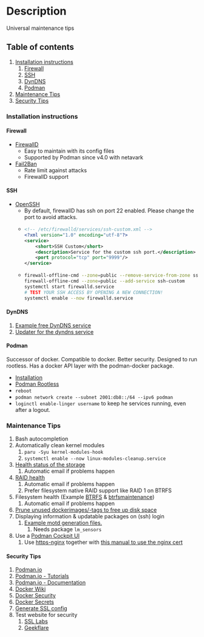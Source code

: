 # Description

Universal maintenance tips

## Table of contents

1. [Installation instructions](#installation-instructions)
    1. [Firewall](#firewall)
    2. [SSH](#ssh)
    3. [DynDNS](#dyndns)
    4. [Podman](#podman)
2. [Maintenance Tips](#maintenance-tips)
3. [Security Tips](#security-tips)

### Installation instructions

#### Firewall

- [FirewallD](https://wiki.archlinux.org/title/firewalld)
    - Easy to maintain with its config files
    - Supported by Podman since v4.0 with netavark
- [Fail2Ban](https://wiki.archlinux.org/title/Fail2ban)
    - Rate limit against attacks
    - FirewallD support

#### SSH

- [OpenSSH](https://wiki.archlinux.org/title/OpenSSH)
    - By default, firewallD has ssh on port 22 enabled. Please change the port to avoid attacks.
    - ```xml
      <!-- /etc/firewalld/services/ssh-custom.xml -->
      <?xml version="1.0" encoding="utf-8"?>
      <service>
          <short>SSH Custom</short>
          <description>Service for the custom ssh port.</description>
          <port protocol="tcp" port="9999"/>
      </service>
      ```
    - ```bash
      firewall-offline-cmd --zone=public --remove-service-from-zone ssh
      firewall-offline-cmd --zone=public --add-service ssh-custom
      systemctl start firewalld.service
      # TEST YOUR SSH ACCESS BY OPENING A NEW CONNECTION!
      systemctl enable --now firewalld.service
      ```

#### DynDNS

1. [Example free DynDNS service](https://freedns.afraid.org/)
2. [Updater for the dyndns service](examples/dyndns)

#### Podman

Successor of docker. Compatible to docker. Better security. Designed to run rootless. Has a docker API layer with the
podman-docker package.

- [Installation](https://podman.io/)
- [Podman Rootless](https://github.com/containers/podman/blob/main/docs/tutorials/rootless_tutorial.md)
- `reboot`
- `podman network create --subnet 2001:db8::/64 --ipv6 podman`
- `loginctl enable-linger username` to keep he services running, even after a logout.

### Maintenance Tips

1. Bash autocompletion
2. Automatically clean kernel modules
    1. `paru -Syu kernel-modules-hook`
    2. `systemctl enable --now linux-modules-cleanup.service`
3. [Health status of the storage](https://wiki.archlinux.org/title/S.M.A.R.T.)
    1. Automatic email if problems happen
4. [RAID health](https://wiki.archlinux.org/title/RAID#RAID_Maintenance)
    1. Automatic email if problems happen
    2. Prefer filesystem native RAID support like RAID 1 on BTRFS
5. Filesystem health (Example [BTRFS](https://wiki.archlinux.org/title/btrfs)
   & [btrfsmaintenance](https://aur.archlinux.org/packages/btrfsmaintenance/))
    1. Automatic email if problems happen
6. [Prune unused dockerimages/-tags to free up disk space](examples/podman/prune)
7. Displaying information & updatable packages on (ssh) login
    1. [Example motd generation files.](examples/motd)
        1. Needs package `lm_sensors`
8. Use a [Podman Cockpit UI](https://github.com/cockpit-project/cockpit-podman)
    1. Use [https-nginx](../../container/services/https/README.md) together
       with [this manual to use the nginx cert](https://github.com/cockpit-project/cockpit/wiki/Proxying-Cockpit-over-nginx)

#### Security Tips

1. [Podman.io](https://podman.io/)
2. [Podman.io - Tutorials](https://docs.podman.io/en/latest/Tutorials.html)
3. [Podman.io - Documentation](https://docs.podman.io/en/latest/)
4. [Docker Wiki](https://docs.docker.com/)
5. [Docker Security](https://docs.docker.com/engine/security/)
6. [Docker Secrets](https://docs.docker.com/engine/swarm/secrets/)
7. [Generate SSL config](https://ssl-config.mozilla.org/)
8. Test website for security
    1. [SSL Labs](https://www.ssllabs.com/ssltest/)
    2. [Geekflare](https://geekflare.com/de/ssl-test-certificate/)
